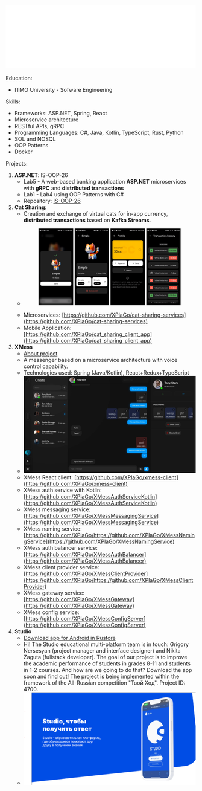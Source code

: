 <div align="center">
<img src="hello.svg"/>
</div>

Education:
- ITMO University - Sofware Engineering

Skills:
- Frameworks: ASP.NET, Spring, React
- Microservice architecture
- RESTful APIs, gRPC
- Programming Languages: C#, Java, Kotlin, TypeScript, Rust, Python
- SQL and NOSQL
- OOP Patterns
- Docker

Projects:
1. **ASP.NET**: IS-OOP-26
   - Lab5 - A web-based banking application **ASP.NET** microservices with **gRPC** and **distributed transactions**
   - Lab1 - Lab4 using OOP Patterns with C#
   - Repository: [IS-OOP-26](https://github.com/XPlaGo/Itmo.ObjectOrientedProgramming)
2. **Cat Sharing**:
   - Creation and exchange of virtual cats for in-app currency, **distributed transactions** based on **Kafka Streams**.
   - <p align="center">
         <img src="catsharing/buy.jpg" width="20%"/>
         <img src="catsharing/catonsell.jpg" width="20%"/>
         <img src="catsharing/balance.jpg" width="20%"/>
         <img src="catsharing/transactions.jpg" width="20%"/>
      </p>
   - Microservices: [https://github.com/XPlaGo/cat-sharing-services](https://github.com/XPlaGo/cat-sharing-services)
   - Mobile Application: [https://github.com/XPlaGo/cat_sharing_client_app](https://github.com/XPlaGo/cat_sharing_client_app)
4. **XMess**
   - [About project](https://xmess-about.framer.website)
   - A messenger based on a microservice architecture with voice control capability.
   - Technologies used: Spring (Java/Kotlin), React+Redux+TypeScript
   - <img src="xmess.webp">
   - XMess React client: [https://github.com/XPlaGo/xmess-client](https://github.com/XPlaGo/xmess-client)
   - XMess auth service with Kotlin: [https://github.com/XPlaGo/XMessAuthServiceKotlin](https://github.com/XPlaGo/XMessAuthServiceKotlin)
   - XMess messaging service: [https://github.com/XPlaGo/XMessMessagingService](https://github.com/XPlaGo/XMessMessagingService)
   - XMess naming service: [https://github.com/XPlaGo/https://github.com/XPlaGo/XMessNamingService](https://github.com/XPlaGo/XMessNamingService)
   - XMess auth balancer service: [https://github.com/XPlaGo/XMessAuthBalancer](https://github.com/XPlaGo/XMessAuthBalancer)
   - XMess client provider service: [https://github.com/XPlaGo/XMessClientProvider](https://github.com/XPlaGo/https://github.com/XPlaGo/XMessClientProvider)
   - XMess gateway service: [https://github.com/XPlaGo/XMessGateway](https://github.com/XPlaGo/XMessGateway)
   - XMess config service: [https://github.com/XPlaGo/XMessConfigServer](https://github.com/XPlaGo/XMessConfigServer)
5. **Studio**
    - [Download app for Android in Rustore](https://apps.rustore.ru/app/com.xplago.studio)
    - Hi! The Studio educational multi-platform team is in touch: Grigory Nersesyan (project manager and interface designer) and Nikita Zaguta (fullstack developer). The goal of our project is to improve the academic performance of students in grades 8-11 and students in 1-2 courses. And how are we going to do that? Download the app soon and find out! The project is being implemented within the framework of the All-Russian competition "Твой Ход". Project ID: 4700.
   - <img src="studio.png">
